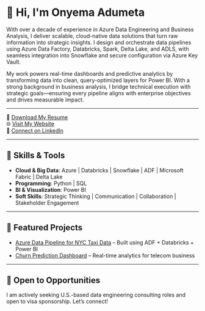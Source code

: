 
# 👋 Hi, I'm Onyema Adumeta

With over a decade of experience in Azure Data Engineering and Business Analysis, I deliver scalable, cloud-native data solutions that turn raw information into strategic insights. I design and orchestrate data pipelines using Azure Data Factory, Databricks, Spark, Delta Lake, and ADLS, with seamless integration into Snowflake and secure configuration via Azure Key Vault.

My work powers real-time dashboards and predictive analytics by transforming data into clean, query-optimized layers for Power BI. With a strong background in business analysis, I bridge technical execution with strategic goals—ensuring every pipeline aligns with enterprise objectives and drives measurable impact.

---

📄 [Download My Resume](US_Resume_Onyema_Adumeta.docx)  
🌐 [Visit My Website](https://www.credenceconsulting.io)  
🔗 [Connect on LinkedIn](https://www.linkedin.com/in/onyema-adumeta/)

---

## 🚀 Skills & Tools
- **Cloud & Big Data**: Azure | Databricks | Snowflake | ADF | Microsoft Fabric | Delta Lake
- **Programming**: Python | SQL
- **BI & Visualization**: Power BI
- **Soft Skills**: Strategic Thinking | Communication | Collaboration | Stakeholder Engagement

---

## 📂 Featured Projects
- [Azure Data Pipeline for NYC Taxi Data](#) – Built using ADF + Databricks + Power BI
- [Churn Prediction Dashboard](#) – Real-time analytics for telecom business

---

## 💼 Open to Opportunities
I am actively seeking U.S.-based data engineering consulting roles and open to visa sponsorship. Let’s connect!

